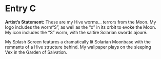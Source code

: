 # Entry C
**Artist’s Statement:**
These are my Hive worms... terrors from the Moon.   My logo includes the worm“S”, as well as the “o”  in its orbit to evoke the Moon.  My icon includes the “S” worm, with the saltire Solarian swords ajouré.

My Splash Screen features a dramatically lit Solarian Moonbase with the remnants of a Hive structure behind.  My wallpaper plays on the sleeping Vex in the Garden of Salvation.